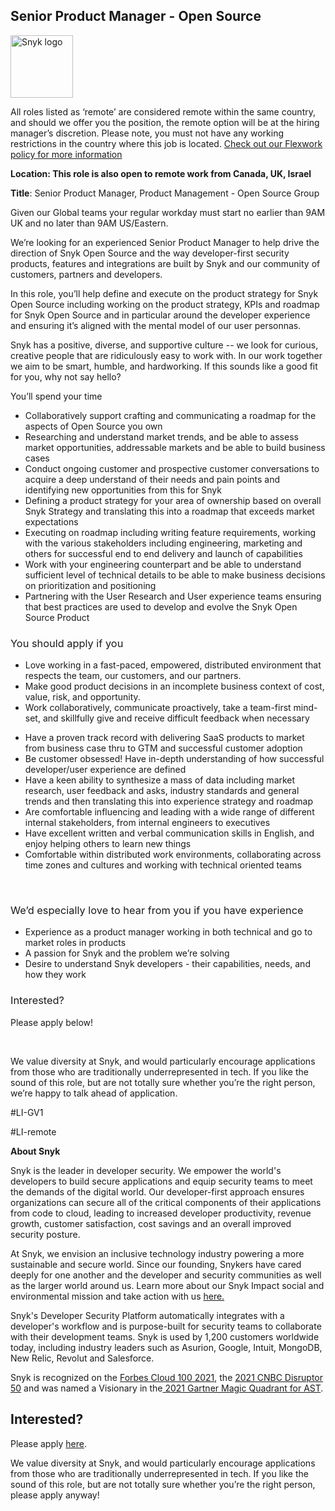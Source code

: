 Senior Product Manager - Open Source
---

<img src="https://res.cloudinary.com/snyk/image/upload/v1537345894/press-kit/brand/logo-black.png" width="100" alt="Snyk logo" />

<p><span style="font-weight: 400;">All roles listed as ‘remote’ are considered remote within the same country, and should we offer you the position, the remote option will be at the hiring manager’s discretion. Please note, you must not have any working restrictions in the country where this job is located. </span><a href="https://snyk.io/blog/introducing-flex-work-the-future-of-work-at-snyk/"><span style="font-weight: 400;">Check out our Flexwork policy for more information</span></a></p>
<p><strong>Location: </strong><strong>This role is also open to remote work from Canada, UK, Israel&nbsp;</strong></p>
<p><strong>Title</strong><span style="font-weight: 400;">: Senior Product Manager, Product Management - Open Source Group</span></p>
<p><span style="font-weight: 400;">Given our Global teams your regular workday must start no earlier than 9AM UK and no later than 9AM US/Eastern.</span></p>
<p><span style="font-weight: 400;">We’re looking for an experienced Senior Product Manager to help drive the direction of Snyk Open Source and the way developer-first security products, features and integrations are built by Snyk and our community of customers, partners and developers.</span></p>
<p><span style="font-weight: 400;">In this role, you’ll help define and execute on the product strategy for Snyk Open Source including working on the product strategy, KPIs and roadmap for Snyk Open Source and in particular around the developer experience and ensuring it’s aligned with the mental model of our user personnas.</span></p>
<p><span style="font-weight: 400;">Snyk has a positive, diverse, and supportive culture -- we look for curious, creative people that are ridiculously easy to work with. In our work together we aim to be smart, humble, and hardworking. If this sounds like a good fit for you, why not say hello?</span></p>
<p><span style="font-weight: 400;">You’ll spend your time</span></p>
<ul>
<li style="font-weight: 400;"><span style="font-weight: 400;">Collaboratively support crafting and communicating a roadmap for the aspects of Open Source you own</span></li>
<li style="font-weight: 400;"><span style="font-weight: 400;">Researching and understand market trends, and be able to assess market opportunities, addressable markets and be able to build business cases&nbsp;</span></li>
<li style="font-weight: 400;"><span style="font-weight: 400;">Conduct ongoing customer and prospective customer conversations to acquire a deep understand of their needs and pain points and identifying new opportunities from this for Snyk</span></li>
<li style="font-weight: 400;"><span style="font-weight: 400;">Defining a product strategy for your area of ownership based on overall Snyk Strategy and translating this into a roadmap that exceeds market expectations</span></li>
<li style="font-weight: 400;"><span style="font-weight: 400;">Executing on roadmap including writing feature requirements, working with the various stakeholders including engineering, marketing and others for successful end to end delivery and launch of capabilities</span></li>
<li style="font-weight: 400;"><span style="font-weight: 400;">Work with your engineering counterpart and be able to understand sufficient level of technical details to be able to make business decisions on prioritization and positioning</span></li>
<li style="font-weight: 400;"><span style="font-weight: 400;">Partnering with the User Research and User experience teams ensuring that best practices are used to develop and evolve the Snyk Open Source Product</span></li>
</ul>
<h3><span style="font-weight: 400;">You should apply if you</span></h3>
<ul>
<li style="font-weight: 400;"><span style="font-weight: 400;">Love working in a fast-paced, empowered, distributed environment that respects the team, our customers, and our partners.</span></li>
<li style="font-weight: 400;"><span style="font-weight: 400;">Make good product decisions in an incomplete business context of cost, value, risk, and opportunity.</span></li>
<li style="font-weight: 400;"><span style="font-weight: 400;">Work collaboratively, communicate proactively, take a team-first mind-set, and skillfully give and receive difficult feedback when necessary</span></li>
</ul>
<ul>
<li style="font-weight: 400;"><span style="font-weight: 400;">Have a proven track record with delivering SaaS products to market from business case thru to GTM and successful customer adoption</span></li>
<li style="font-weight: 400;"><span style="font-weight: 400;">Be customer obsessed! Have in-depth understanding of how successful developer/user experience are defined</span></li>
<li style="font-weight: 400;"><span style="font-weight: 400;">Have a keen ability to synthesize a mass of data including market research, user feedback and asks, industry standards and general trends and then translating this into experience strategy and roadmap</span></li>
<li style="font-weight: 400;"><span style="font-weight: 400;">Are comfortable influencing and leading with a wide range of different internal stakeholders, from internal engineers to executives</span></li>
<li style="font-weight: 400;"><span style="font-weight: 400;">Have excellent written and verbal communication skills in English, and enjoy helping others to learn new things</span></li>
<li style="font-weight: 400;"><span style="font-weight: 400;">Comfortable within distributed work environments, collaborating across time zones and cultures and working with technical oriented teams</span></li>
</ul>
<p>&nbsp;</p>
<h3><span style="font-weight: 400;">We’d especially love to hear from you if you have experience</span></h3>
<ul>
<li style="font-weight: 400;"><span style="font-weight: 400;">Experience as a product manager working in both technical and go to market roles in products</span></li>
<li style="font-weight: 400;"><span style="font-weight: 400;">A passion for Snyk and the problem we’re solving</span></li>
<li style="font-weight: 400;"><span style="font-weight: 400;">Desire to understand Snyk developers - their capabilities, needs, and how they work</span></li>
</ul>
<h3><span style="font-weight: 400;">Interested?</span></h3>
<p><span style="font-weight: 400;">Please apply below!</span></p>
<p>&nbsp;</p>
<p><span style="font-weight: 400;">We value diversity at Snyk, and would particularly encourage applications from those who are traditionally underrepresented in tech. If you like the sound of this role, but are not totally sure whether you’re the right person, we’re happy to talk ahead of application.&nbsp; &nbsp;</span></p>
<p><span style="font-weight: 400;">#LI-GV1</span></p>
<p><span style="font-weight: 400;">#LI-remote&nbsp;</span></p><div class="content-conclusion"><p><strong>About Snyk</strong></p>
<p><span style="font-weight: 400;">Snyk is the leader in developer security. We empower the world's developers to build secure applications and equip security teams to meet the demands of the digital world. Our developer-first approach ensures organizations can secure all of the critical components of their applications from code to cloud, leading to increased developer productivity, revenue growth, customer satisfaction, cost savings and an overall improved security posture.&nbsp;</span></p>
<p><span style="font-weight: 400;">At Snyk, we envision an inclusive technology industry powering a more sustainable and secure world.</span> <span style="font-weight: 400;">Since our founding, Snykers have cared deeply for one another and the developer and security communities as well as the larger world around us. Learn more about our Snyk Impact social and environmental mission and take action with us </span><a href="https://snyk.io/about/snyk-impact/"><span style="font-weight: 400;">here.</span></a></p>
<p><span style="font-weight: 400;">Snyk's Developer Security Platform automatically integrates with a developer's workflow and is purpose-built for security teams to collaborate with their development teams. Snyk is used by 1,200 customers worldwide today, including industry leaders such as Asurion, Google, Intuit, MongoDB, New Relic, Revolut and Salesforce.</span></p>
<p><span style="font-weight: 400;">Snyk is recognized on the </span><a href="https://www.forbes.com/cloud100/#6f24b5ba5f94"><span style="font-weight: 400;">Forbes Cloud 100 2021</span></a><span style="font-weight: 400;">, the </span><a href="https://www.cnbc.com/2021/05/25/these-are-the-2021-cnbc-disruptor-50-companies.html"><span style="font-weight: 400;">2021 CNBC Disruptor 50</span></a><span style="font-weight: 400;"> and was named a Visionary in the</span><a href="https://snyk.io/blog/snyk-visionary-2021-gartner-magic-quadrant-for-ast/"><span style="font-weight: 400;"> 2021 Gartner Magic Quadrant for AST</span></a><span style="font-weight: 400;">.</span></p></div>

Interested?
---

Please apply [here](https://boards.greenhouse.io/snyk/jobs/6089824002#app).

We value diversity at Snyk, and would particularly encourage applications from those who are traditionally underrepresented in tech.
If you like the sound of this role, but are not totally sure whether you’re the right person, please apply anyway!
